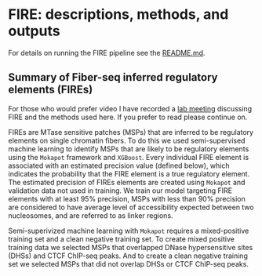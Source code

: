 # FIRE: descriptions, methods, and outputs 

For details on running the FIRE pipeline see the [README.md](https://github.com/fiberseq/FIRE).

## Summary of Fiber-seq inferred regulatory elements (FIREs)

For those who would prefer video I have recorded a [lab meeting](https://youtu.be/RiZrMltAiWM?si=sSo64goaNQxgyfcc) discussing FIRE and the methods used here. If you prefer to read please continue on. 

FIREs are MTase sensitive patches (MSPs) that are inferred to be regulatory elements on single chromatin fibers. To do this we used semi-supervised machine learning to identify MSPs that are likely to be regulatory elements using the `Mokapot` framework and `XGBoost`. Every individual FIRE element is associated with an estimated precision value (defined below), which indicates the probability that the FIRE element is a true regulatory element. The estimated precision of FIREs elements are created using `Mokapot` and validation data not used in training. We train our model targeting FIRE elements with at least 95% precision, MSPs with less than 90% precision are considered to have average level of accessibility expected between two nucleosomes, and are referred to as linker regions.

Semi-superivized machine learning with `Mokapot` requires a mixed-positive training set and a clean negative training set. To create mixed positive training data we selected MSPs that overlapped DNase hypersensitive sites (DHSs) and CTCF ChIP-seq peaks. And to create a clean negative training set we selected MSPs that did not overlap DHSs or CTCF ChIP-seq peaks.

